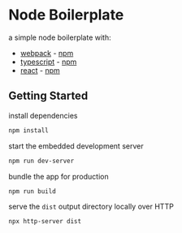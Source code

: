 # Node Boilerplate

a simple node boilerplate with:

  * [webpack](https://webpack.js.org/) - [npm](https://www.npmjs.com/package/webpack)
  * [typescript](https://www.typescriptlang.org/) - [npm](https://www.npmjs.com/package/typescript)
  * [react](https://reactjs.org/) - [npm](https://www.npmjs.com/package/react)

## Getting Started

install dependencies

```sh
npm install
```

start the embedded development server

```sh
npm run dev-server
```

bundle the app for production

```sh
npm run build
```

serve the `dist` output directory locally over HTTP

```sh
npx http-server dist
```
